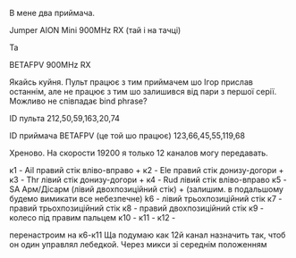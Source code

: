 В мене два приймача.

Jumper AION Mini 900MHz RX (тай і на тачці)

Та

BETAFPV 900MHz RX




Якайсь куйня. Пульт працює з тим приймачем шо Ігор прислав останнім, але не працює з тим шо залишився від пари з першої серії.
Можливо не співпадає bind phrase?


ID пульта
212,50,59,163,20,74

ID приймача BETAFPV (це той шо працює)
123,66,45,55,119,68



Хреново. На скорости 19200 я только 12 каналов могу передавать.

к1 - Ail правий стік вліво-вправо           +
к2 - Ele правий стік донизу-догори          +
к3 - Thr лівий стік донизу-догори           +
к4 - Rud лівий стік вліво-вправо
к5 - SA Арм/Дісарм (лівий двохпозиційний стік)  + (залишим. в подальшому будемо вимикати все небезпечне)
k6 - лівий трьохпозиційний стік
к7 - правий трьохпозиційний стік
к8 - правий двохпозиційний стік
к9 - колесо під правим пальцем
к10 - 
к11 -
к12 -

перенастроим на к6-к11
Ща подумаю как 12й канал назначить так, чтоб он один управлял лебедкой.
Через микси зі середнім положенням
